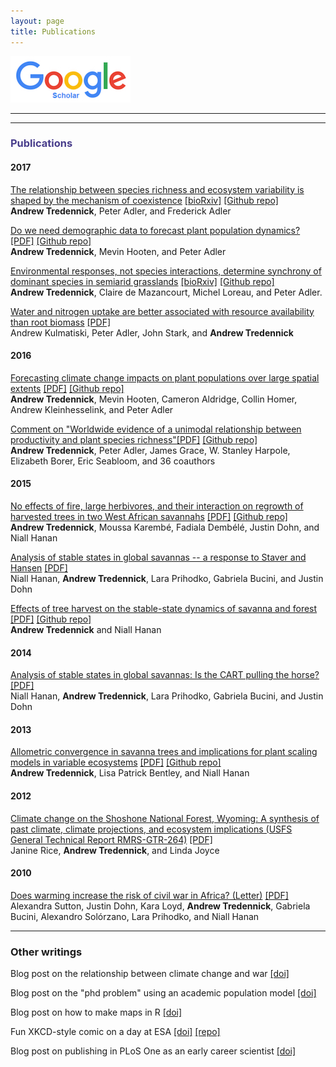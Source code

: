 ```yaml
---
layout: page
title: Publications
---
```


[![Google Scholar](./Google_Scholar_logo_2015.jpg)](https://scholar.google.com/citations?user=QGPaeccAAAAJ&hl=en)

--------------------------------------------
<!----
### <span style="color:DarkSlateBlue">Preprints</span>

---->


--------------------------------------------

###  <span style="color:DarkSlateBlue">Publications</span>

#### 2017
[The relationship between species richness and ecosystem variability is shaped by the mechanism of coexistence](http://onlinelibrary.wiley.com/doi/10.1111/ele.12793/full)
[[bioRxiv]](http://biorxiv.org/content/early/2017/03/31/098384)
[[Github repo]](https://github.com/atredennick/Coexistence-Stability)  
**Andrew Tredennick**, Peter Adler, and Frederick Adler

[Do we need demographic data to forecast plant population dynamics?](http://onlinelibrary.wiley.com/doi/10.1111/2041-210X.12686/full) [[PDF]](../pdfs/Tredennick_etal_MEE_2017.pdf)
[[Github repo]](https://github.com/atredennick/MicroMesoForecast)  
**Andrew Tredennick**, Mevin Hooten, and Peter Adler

[Environmental responses, not species interactions, determine synchrony of dominant species in semiarid grasslands](http://onlinelibrary.wiley.com/doi/10.1002/ecy.1757/full) [[bioRxiv]](http://biorxiv.org/content/early/2016/11/22/047480) [[Github repo]](https://github.com/atredennick/community_synchrony)  
**Andrew Tredennick**, Claire de Mazancourt, Michel Loreau, and Peter Adler.

[Water and nitrogen uptake are better associated with resource availability than root biomass](http://onlinelibrary.wiley.com/doi/10.1002/ecs2.1738/full) [[PDF]](../pdfs/Kulmatiski_et_al-2017-Ecosphere.pdf)  
Andrew Kulmatiski, Peter Adler, John Stark, and **Andrew Tredennick**

#### 2016
[Forecasting climate change impacts on plant populations over large spatial extents](http://onlinelibrary.wiley.com/doi/10.1002/ecs2.1525/full) [[PDF]](../pdfs/Tredennick_etal_Ecosphere_2016.pdf)
[[Github repo]](https://github.com/atredennick/sageAbundance)  
**Andrew Tredennick**, Mevin Hooten, Cameron Aldridge, Collin Homer, Andrew Kleinhesselink, and Peter Adler

[Comment on "Worldwide evidence of a unimodal relationship between productivity and plant species richness"](http://science.sciencemag.org/content/351/6272/457.1)[[PDF]](../pdfs/Tredennick_NutNet_SciComment.pdf) [[Github repo]](https://github.com/atredennick/prodDiv)  
**Andrew Tredennick**, Peter Adler, James Grace, W. Stanley Harpole, Elizabeth Borer, Eric Seabloom, and 36 coauthors

#### 2015
[No effects of fire, large herbivores, and their interaction on regrowth of harvested trees in two West African savannahs](http://onlinelibrary.wiley.com/doi/10.1111/aje.12238/abstract) [[PDF]](../pdfs/Tredennick_etal_AfrJEcol_2015.pdf) [[Github repo]](https://github.com/atredennick/HarvestExperiment)  
**Andrew Tredennick**, Moussa Karemb&eacute;, Fadiala Demb&eacute;l&eacute;, Justin Dohn, and Niall Hanan

[Analysis of stable states in global savannas -- a response to Staver and Hansen](http://onlinelibrary.wiley.com/doi/10.1111/geb.12321/full) [[PDF]](../pdfs/Hanan_etal_GEB_2015_Comment_on_Staver-Hansen.pdf)  
Niall Hanan, **Andrew Tredennick**, Lara Prihodko, Gabriela Bucini, and Justin Dohn

[Effects of tree harvest on the stable-state dynamics of savanna and forest](http://www.jstor.org/stable/10.1086/680475?seq=1#page_scan_tab_contents) [[PDF]](../pdfs/TredennickHanan_AmNat2015.pdf) [[Github repo]](https://github.com/atredennick/HarvestTheory)  
**Andrew Tredennick** and Niall Hanan

#### 2014
[Analysis of stable states in global savannas: Is the CART pulling the horse?](http://onlinelibrary.wiley.com/doi/10.1111/geb.12122/abstract) [[PDF]](../pdfs/Hanan_etal_2014_GEB.pdf)  
Niall Hanan, **Andrew Tredennick**, Lara Prihodko, Gabriela Bucini, and Justin Dohn

#### 2013
[Allometric convergence in savanna trees and implications for plant scaling models in variable ecosystems](http://journals.plos.org/plosone/article?id=10.1371/journal.pone.0058241) [[PDF]](../pdfs/Tredennick_etal_PlosOne_2013.pdf) [[Github repo]](https://github.com/atredennick/-Git/tree/master/Savanna_Allometry)  
**Andrew Tredennick**, Lisa Patrick Bentley, and Niall Hanan

#### 2012
[Climate change on the Shoshone National Forest, Wyoming: A synthesis of past climate, climate projections, and ecosystem implications (USFS General Technical Report RMRS-GTR-264)](http://www.fs.fed.us/rm/pubs/rmrs_gtr264) [[PDF]](../pdfs/Rice_etal_GTR_2012.pdf)  
Janine Rice, **Andrew Tredennick**, and Linda Joyce

#### 2010
[Does warming increase the risk of civil war in Africa? (Letter)](http://www.pnas.org/content/107/25/E102.full) [[PDF]](../pdfs/Sutton_etal_PNAS_2010.pdf)  
Alexandra Sutton, Justin Dohn, Kara Loyd, **Andrew Tredennick**, Gabriela Bucini, Alexandro Sol&oacute;rzano, Lara Prihodko, and Niall Hanan


<!---
Kulmatiski, A., P.B. Adler, J.M. Stark, and **A.T. Tredennick**. (2017). Water and nitrogen uptake are better associated with resource availability than root biomass. *Ecosphere* 8(3):e01738.
[[doi]](http://onlinelibrary.wiley.com/doi/10.1002/ecs2.1738/full)
[[pdf]](../pdfs/Kulmatiski_et_al-2017-Ecosphere.pdf)

**Tredennick, A.T.**, M.B. Hooten, and P.B. Adler. (2016). Do we need demographic data to forecast plant population dynamics? *Methods in Ecology and Evolution*, Early View (online). [[repo]](https://github.com/atredennick/MicroMesoForecast)
[[figshare]](https://figshare.com/articles/MicroMesoForecast/4007520)
[[bioRxiv]](http://biorxiv.org/content/early/2016/10/17/025742)
[[doi]](http://onlinelibrary.wiley.com/doi/10.1111/2041-210X.12686/full)
[[pdf]](../pdfs/Tredennick_etal_MEE_2017.pdf)

**Tredennick, A.T.**, M.B. Hooten, C.L. Aldridge, C. Homer, A. Kleinhesselink, and P.B. Adler. (2016). Forecasting climate change impacts on plant populations over large spatial extents. *Ecosphere* 7(10):e01525. [[repo]](https://github.com/atredennick/sageAbundance) [[figshare]](http://figshare.com/articles/sageAbundance/3485237)
[[doi]](http://onlinelibrary.wiley.com/doi/10.1002/ecs2.1525/full)
[[pdf]](../pdfs/Tredennick_etal_Ecosphere_2016.pdf)

**Tredennick, A.T.**, P.B. Adler, J.B. Grace, W.S. Harpole, E.T. Borer, E.W. Seabloom, and 36 coauthors. (2016). Comment on "Worldwide evidence of a unimodal relationship between productivity and plant species richness". *Science* 35(6272):457a-457c. [[doi]](http://science.sciencemag.org/content/351/6272/457.1) [[pdf]](../pdfs/Tredennick_NutNet_SciComment.pdf) [[repo]](https://github.com/atredennick/prodDiv)

**Tredennick, A.T.**, M. Karemb&eacute;, F. Demb&eacute;l&eacute;, J.D. Dohn, and N.P. Hanan. (2015). No effects of fire, large herbivores, and their interaction on regrowth of harvested trees in two West African savannahs. *African Journal of Ecology* 53(4):487-495. [[doi]](http://onlinelibrary.wiley.com/doi/10.1111/aje.12238/abstract)
[[peerJ preprint]](https://peerj.com/preprints/718.pdf)
[[pdf]](../pdfs/Tredennick_etal_AfrJEcol_2015.pdf)
[[repo]](https://github.com/atredennick/HarvestExperiment)

Hanan, N.P., **A.T. Tredennick**, L. Prihodko, G. Bucini, and J.D. Dohn. (2015). Analysis of stable states in global savannas -- a response to Staver and Hansen. *Global Ecology and Biogeography* 24(8):988-989. 
[[doi]](http://onlinelibrary.wiley.com/doi/10.1111/geb.12321/full)
[[pdf]](../pdfs/Hanan_etal_GEB_2015_Comment_on_Staver-Hansen.pdf)

**Tredennick, A.T.** and N.P. Hanan. (2015). Effects of tree harvest on the stable-state dynamics of savanna and forest. *The American Naturalist* 185(5):E153-E165. [[doi]](http://www.jstor.org/stable/10.1086/680475?seq=1#page_scan_tab_contents) [[pdf]](../pdfs/TredennickHanan_AmNat2015.pdf) [[repo]](https://github.com/atredennick/HarvestTheory)

Hanan, N.P., **A.T. Tredennick**, L. Prihodko, G. Bucini, and J.D. Dohn. (2014). Analysis of stable states in global savannas: Is the CART pulling the horse? *Global Ecology and Biogeography* 23(3):259-263. [[doi]](http://onlinelibrary.wiley.com/doi/10.1111/geb.12122/abstract) [[pdf]](../pdfs/Hanan_etal_2014_GEB.pdf)

**Tredennick, A.T.**, L.P. Bentley, and N.P. Hanan. (2013). Allometric convergence in savanna trees and implications for plant scaling modesl in variable ecosystems. *PLoS One* 8(3):e58241. [[doi]](http://journals.plos.org/plosone/article?id=10.1371/journal.pone.0058241) [[pdf]](../pdfs/Tredennick_etal_PlosOne_2013.pdf) [[repo]](https://github.com/atredennick/-Git/tree/master/Savanna_Allometry)

Rice, J., **A.T. Tredennick**, and L. Joyce. (2012). Climate change on the Shoshone National Forest, Wyoming: A synthesis of past climate, climate projections, and ecosystem implications. USFS General Technical Report RMRS-GTR-264. 
[[doi]](http://www.fs.fed.us/rm/pubs/rmrs_gtr264) 
[[pdf]](../pdfs/Rice_etal_GTR_2012.pdf)

Sutton, A.E., J. Dohn, K. Loyd, **A.T. Tredennick**, G. Bucini, A. Solorzano, L. Prihodko, and N.P Hanan. (2009). Does warming increase the risk of civil war in Africa? (Letter) *Proceedings of the National Academy of Sciences 107(25):E102. [[doi]](http://www.pnas.org/content/107/25/E102.full) 
[[pdf]](../pdfs/Sutton_etal_PNAS_2010.pdf)
---->

--------------------------------------------

### Other writings

Blog post on the relationship between climate change and war [[doi]](http://nrelscience.org/2013/09/10/correlations-between-climate-and-conflict-are-intrigueing-but-contain-little-information/)

Blog post on the "phd problem" using an academic population model [[doi]](http://nrelscience.org/2013/07/24/an-academic-population-model-to-distill-the-phd-problem/)

Blog post on how to make maps in R [[doi]](http://nrelscience.org/2013/05/30/this-is-how-i-did-it-mapping-in-r-with-ggplot2/)

Fun XKCD-style comic on a day at ESA [[doi]](http://nrelscience.org/2013/08/13/student-liveliness-throughout-a-typical-day-at-esa/) [[repo]](https://github.com/atredennick/ESA-Timeline--xkcd-)

Blog post on publishing in PLoS One as an early career scientist [[doi]](https://earlycareerecologists.wordpress.com/2013/03/21/why-i-published-in-plos-one-and-why-i-probably-wont-again-for-awhile/)

